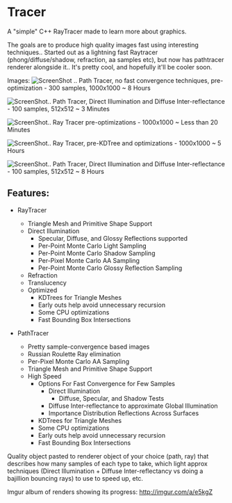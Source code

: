 # Tracer
A "simple" C++ RayTracer made to learn more about graphics.

The goals are to produce high quality images fast using interesting techniques..
Started out as a lightning fast Raytracer (phong/diffuse/shadow, refraction, aa samples etc), but now has pathtracer renderer alongside it..
It's pretty cool, and hopefully it'll be cooler soon.

Images: 
![ScreenShot](http://i.imgur.com/QGuxkGy.png) ..
Path Tracer, no fast convergence techniques, pre-optimization - 300 samples, 1000x1000 ~ 8 Hours

![ScreenShot](http://i.imgur.com/nKk5b2q.png)..
Path Tracer, Direct Illumination and Diffuse Inter-reflectance - 100 samples, 512x512 ~ 3 Minutes

![ScreenShot](http://i.imgur.com/9HevjW9.png)..
Ray Tracer pre-optimizations - 1000x1000 ~ Less than 20 Minutes

![ScreenShot](http://i.imgur.com/OcpYo2K.png)..
Ray Tracer, pre-KDTree and optimizations - 1000x1000 ~ 5 Hours

![ScreenShot](http://i.imgur.com/92z2vF9.png)..
Path Tracer, Direct Illumination and Diffuse Inter-reflectance - 100 samples, 512x512 ~ 8 Hours

Features:
----------
* RayTracer
  * Triangle Mesh and Primitive Shape Support
  * Direct Illumination
    * Specular, Diffuse, and Glossy Reflections supported
    * Per-Point Monte Carlo Light Sampling
    * Per-Point Monte Carlo Shadow Sampling
    * Per-Pixel Monte Carlo AA Sampling
    * Per-Point Monte Carlo Glossy Reflection Sampling
  * Refraction
  * Translucency
  * Optimized
    * KDTrees for Triangle Meshes
    * Early outs help avoid unnecessary recursion
    * Some CPU optimizations
    * Fast Bounding Box Intersections
    

* PathTracer
  * Pretty sample-convergence based images
  * Russian Roulette Ray elimination
  * Per-Pixel Monte Carlo AA Sampling
  * Triangle Mesh and Primitive Shape Support
  * High Speed
    * Options For Fast Convergence for Few Samples
      * Direct Illumination
        * Diffuse, Specular, and Shadow Tests
      * Diffuse Inter-reflectance to approximate Global Illumination
      * Importance Distribution Reflections Across Surfaces
    * KDTrees for Triangle Meshes
    * Some CPU optimizations
    * Early outs help avoid unnecessary recursion
    * Fast Bounding Box Intersections

Quality object pasted to renderer object of your choice (path, ray) that describes how many samples of each type to take, which light approx techniques (Direct Illumination + Diffuse Inter-reflectancy vs doing a bajillion bouncing rays) to use to speed up, etc.



  
Imgur album of renders showing its progress:
http://imgur.com/a/e5kgZ
